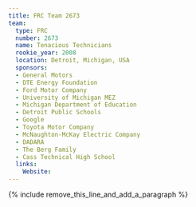 ```yaml
---
title: FRC Team 2673
team:
  type: FRC
  number: 2673
  name: Tenacious Technicians
  rookie_year: 2008
  location: Detroit, Michigan, USA
  sponsors:
  - General Motors
  - DTE Energy Foundation
  - Ford Motor Company
  - University of Michigan MEZ
  - Michigan Department of Education
  - Detroit Public Schools
  - Google
  - Toyota Motor Company
  - McNaughton-McKay Electric Company
  - DADARA
  - The Berg Family
  - Cass Technical High School
  links:
    Website:
---
```


{% include remove_this_line_and_add_a_paragraph %}